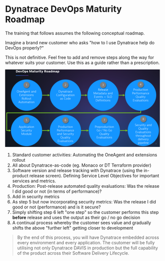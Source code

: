 # Dynatrace DevOps Maturity Roadmap

The training that follows assumes the following conceptual roadmap.

Imagine a brand new customer who asks "how to I use Dynatrace help do DevOps properly?"

This is not definitive. Feel free to add and remove steps along the way for whatever suits your customer. Use this as a guide rather than a prescription.

![](assets/images/devops-roadmap-1.png)

1. Standard customer activities: Automating the OneAgent and extensions rollout
2. All about Dynatrace-as-code (eg. Monaco or DT Terraform provider)
3. Software version and release tracking with Dynatrace (using the in-product release screen). Defining Service Level Objectives for important services and metrics.
4. Production: Post-release automated quality evaluations: Was the release I did good or not (in terms of performance)?
5. Add in security metrics
6. As step 5 but now incorporating security metrics: Was the release I did good or not (performance) and is it secure?
7. Simply shifting step 6 left "one step" so the customer performs this step **before** release and uses the output as their go / no go decision
8. A continual process whereby the customer sees value and gradually shifts the above "further left" getting closer to development

> By the end of this process, you will have Dynatrace embedded across every environment and every application. The csutomer will be fully utilising not only Dynatrace DAVIS in production but the full capability of the product across their Software Delivery Lifecycle.
